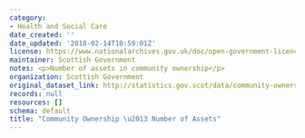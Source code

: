 ```yaml
---
category:
- Health and Social Care
date_created: ''
date_updated: '2018-02-14T10:59:01Z'
license: https://www.nationalarchives.gov.uk/doc/open-government-licence/version/3/
maintainer: Scottish Government
notes: <p>Number of assets in community ownership</p>
organization: Scottish Government
original_dataset_link: http://statistics.gov.scot/data/community-ownership-number-of-land-parcels-assets
records: null
resources: []
schema: default
title: "Community Ownership \u2013 Number of Assets"
---
```

